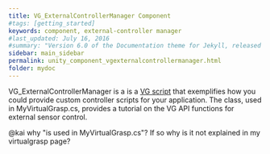 ```yaml
---
title: VG_ExternalControllerManager Component
#tags: [getting_started]
keywords: component, external-controller manager
#last_updated: July 16, 2016
#summary: "Version 6.0 of the Documentation theme for Jekyll, released July 4, 2016, implements relative links so you can view the files offline or on any server without configuring urls and baseurls. Additionally, you can store pages in subdirectories. Templates for alerts and images are available."
sidebar: main_sidebar
permalink: unity_component_vgexternalcontrollermanager.html
folder: mydoc
---
```


VG_ExternalControllerManager is a is a <a href="#" data-toggle="tooltip" data-original-title="{{site.data.glossary.VGScript}}">VG script</a> that exemplifies how you could provide custom controller scripts for your application. 
The class, used in MyVirtualGrasp.cs, provides a tutorial on the VG API functions for external sensor control. 

@kai why "is used in MyVirtualGrasp.cs"? If so why is it not explained in my virtualgrasp page? 



